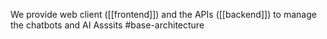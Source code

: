 We provide web client ([[frontend]]) and the APIs ([[backend]]) to manage the chatbots and AI Asssits 
#base-architecture
